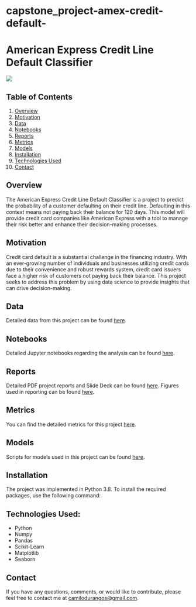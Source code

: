 # capstone_project-amex-credit-default-
# American Express Credit Line Default Classifier
[![](https://img.shields.io/badge/Python-3.8-blue)](#) 

## Table of Contents
1. [Overview](#overview)
2. [Motivation](#motivation)
3. [Data](#data)
4. [Notebooks](#notebooks)
5. [Reports](#reports)
6. [Metrics](#metrics)
7. [Models](#models)
8. [Installation](#installation)
9. [Technologies Used](#technologies-used)
10. [Contact](#contact)

## Overview
The American Express Credit Line Default Classifier is a project to predict the probability of a customer defaulting on their credit line. Defaulting in this context means not paying back their balance for 120 days. This model will provide credit card companies like American Express with a tool to manage their risk better and enhance their decision-making processes.

## Motivation
Credit card default is a substantial challenge in the financing industry. With an ever-growing number of individuals and businesses utilizing credit cards due to their convenience and robust rewards system, credit card issuers face a higher risk of customers not paying back their balance. This project seeks to address this problem by using data science to provide insights that can drive decision-making.

## Data
Detailed data from this project can be found [here](./data/).

## Notebooks
Detailed Jupyter notebooks regarding the analysis can be found [here](./notebooks/).

## Reports
Detailed PDF project reports and Slide Deck can be found [here](./reports/documentation/).
Figures used in reporting can be found [here](./reports/figures/).

## Metrics
You can find the detailed metrics for this project [here](./metrics/).

## Models
Scripts for models used in this project can be found [here](./models/).

## Installation
The project was implemented in Python 3.8. To install the required packages, use the following command:

## Technologies Used:
- Python
- Numpy
- Pandas
- Scikit-Learn
- Matplotlib
- Seaborn

## Contact
If you have any questions, comments, or would like to contribute, please feel free to contact me at camilodurangos@gmail.com.
